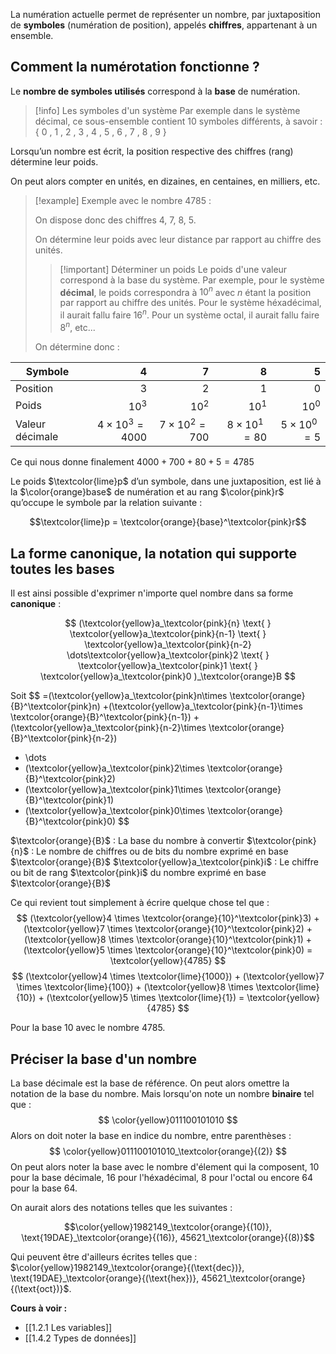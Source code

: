 La numération actuelle permet de représenter un nombre, par juxtaposition de **symboles** (numération de position), appelés **chiffres**, appartenant à un ensemble.

## Comment la numérotation fonctionne ?

Le **nombre de symboles utilisés** correspond à la **base** de numération.

>[!info] Les symboles d'un système
>Par exemple dans le système décimal, ce sous-ensemble contient 10 symboles différents, à savoir : { 0 , 1 , 2 , 3 , 4 , 5 , 6 , 7 , 8 , 9 }

Lorsqu’un nombre est écrit, la position respective des chiffres (rang) détermine leur poids.

On peut alors compter en unités, en dizaines, en centaines, en milliers, etc.

> [!example] Exemple avec le nombre 4785 :
> 
> On dispose donc des chiffres 4, 7, 8, 5.
> 
> On détermine leur poids avec leur distance par rapport au chiffre des unités.
> >[!important] Déterminer un poids
> >Le poids d'une valeur correspond à la base du système. Par exemple, pour le système **décimal**, le poids correspondra à $10^n$ avec $n$ étant la position par rapport au chiffre des unités.
> >Pour le système héxadécimal, il aurait fallu faire $16^n$.
> >Pour un système octal, il aurait fallu faire $8^n$, etc...
> 
> On détermine donc :
> 
| Symbole         | 4                      | 7                     | 8      | 5      | 
| --------------- | ----------------------: | ---------------------: | ------: | ------: |
| Position        | 3                      | 2                     | 1      | 0      |
| Poids           | $10^3$                 | $10^2$                | $10^1$ | $10^0$ |
| Valeur décimale | $4 \times 10^3 = 4000$ | $7 \times 10^2 = 700$ | $8 \times 10^1 = 80$       |  $5\times 10^0 = 5$      |
Ce qui nous donne finalement  $4000 + 700 + 80 + 5 = 4785$

Le poids $\textcolor{lime}p$ d’un symbole, dans une juxtaposition, est lié à la $\color{orange}base$ de numération et au rang $\color{pink}r$
qu’occupe le symbole par la relation suivante :

$$\textcolor{lime}p = \textcolor{orange}{base}^\textcolor{pink}r$$
## La forme canonique, la notation qui supporte toutes les bases

Il est ainsi possible d'exprimer n'importe quel nombre dans sa forme **canonique** :

$$
(\textcolor{yellow}a_\textcolor{pink}{n} \text{ } \textcolor{yellow}a_\textcolor{pink}{n-1} \text{ } \textcolor{yellow}a_\textcolor{pink}{n-2} \dots\textcolor{yellow}a_\textcolor{pink}2 \text{ } \textcolor{yellow}a_\textcolor{pink}1 \text{ }  
\textcolor{yellow}a_\textcolor{pink}0 )_\textcolor{orange}B
$$

Soit 
$$
=(\textcolor{yellow}a_\textcolor{pink}n\times \textcolor{orange}{B}^\textcolor{pink}n)
+(\textcolor{yellow}a_\textcolor{pink}{n-1}\times \textcolor{orange}{B}^\textcolor{pink}{n-1})
+(\textcolor{yellow}a_\textcolor{pink}{n-2}\times \textcolor{orange}{B}^\textcolor{pink}{n-2}) 
+ \dots 
+ (\textcolor{yellow}a_\textcolor{pink}2\times \textcolor{orange}{B}^\textcolor{pink}2)
+ (\textcolor{yellow}a_\textcolor{pink}1\times \textcolor{orange}{B}^\textcolor{pink}1)
+ (\textcolor{yellow}a_\textcolor{pink}0\times \textcolor{orange}{B}^\textcolor{pink}0)
$$

$\textcolor{orange}{B}$ : La base du nombre à convertir
$\textcolor{pink}{n}$ : Le nombre de chiffres ou de bits du nombre exprimé en base $\textcolor{orange}{B}$
$\textcolor{yellow}a_\textcolor{pink}i$ : Le chiffre ou bit de rang $\textcolor{pink}i$ du nombre exprimé en base $\textcolor{orange}{B}$

Ce qui revient tout simplement à écrire quelque chose tel que : 
$$
(\textcolor{yellow}4 \times \textcolor{orange}{10}^\textcolor{pink}3) + (\textcolor{yellow}7 \times \textcolor{orange}{10}^\textcolor{pink}2) + (\textcolor{yellow}8 \times \textcolor{orange}{10}^\textcolor{pink}1) + (\textcolor{yellow}5 \times \textcolor{orange}{10}^\textcolor{pink}0) = \textcolor{yellow}{4785}
$$
$$
(\textcolor{yellow}4 \times \textcolor{lime}{1000}) + (\textcolor{yellow}7 \times \textcolor{lime}{100}) + (\textcolor{yellow}8 \times \textcolor{lime}{10}) + (\textcolor{yellow}5 \times \textcolor{lime}{1}) = \textcolor{yellow}{4785}
$$

Pour la base $10$ avec le nombre $4785$.

## Préciser la base d'un nombre 

La base décimale est la base de référence. On peut alors omettre la notation de la base du nombre.
Mais lorsqu'on note un nombre **binaire** tel que :
$$
\color{yellow}011100101010
$$
Alors on doit noter la base en indice du nombre, entre parenthèses : 
$$
\color{yellow}011100101010_\textcolor{orange}{(2)}
$$
On peut alors noter la base avec le nombre d'élement qui la composent, 10 pour la base décimale, 16 pour l'héxadécimal, 8 pour l'octal ou encore 64 pour la base 64.

On aurait alors des notations telles que les suivantes :

$$\color{yellow}1982149_\textcolor{orange}{(10)}, \text{19DAE}_\textcolor{orange}{(16)}, 45621_\textcolor{orange}{(8)}$$

Qui peuvent être d'ailleurs écrites telles que : $\color{yellow}1982149_\textcolor{orange}{(\text{dec})}, \text{19DAE}_\textcolor{orange}{(\text{hex})}, 45621_\textcolor{orange}{(\text{oct})}$.

**Cours à voir :**
- [[1.2.1 Les variables]]
- [[1.4.2 Types de données]]
